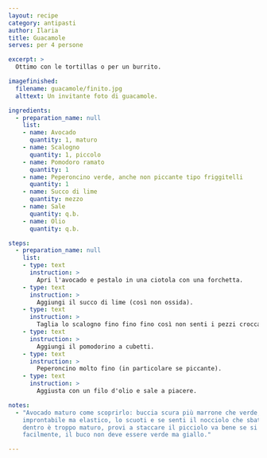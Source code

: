 ```yaml
---
layout: recipe
category: antipasti
author: Ilaria
title: Guacamole
serves: per 4 persone

excerpt: >
  Ottimo con le tortillas o per un burrito.

imagefinished:
  filename: guacamole/finito.jpg
  alttext: Un invitante foto di guacamole.

ingredients:
  - preparation_name: null
    list:
    - name: Avocado
      quantity: 1, maturo
    - name: Scalogno
      quantity: 1, piccolo
    - name: Pomodoro ramato
      quantity: 1
    - name: Peperoncino verde, anche non piccante tipo friggitelli
      quantity: 1
    - name: Succo di lime
      quantity: mezzo
    - name: Sale
      quantity: q.b.
    - name: Olio
      quantity: q.b.

steps:
  - preparation_name: null
    list:
    - type: text
      instruction: >
        Apri l'avocado e pestalo in una ciotola con una forchetta.
    - type: text
      instruction: >
        Aggiungi il succo di lime (così non ossida).
    - type: text
      instruction: >
        Taglia lo scalogno fino fino fino così non senti i pezzi croccanti.
    - type: text
      instruction: >
        Aggiungi il pomodorino a cubetti.
    - type: text
      instruction: >
        Peperoncino molto fino (in particolare se piccante).
    - type: text
      instruction: >
        Aggiusta con un filo d'olio e sale a piacere.

notes:
  - "Avocado maturo come scoprirlo: buccia scura più marrone che verde, morbido
    improntabile ma elastico, lo scuoti e se senti il nocciolo che sbatte
    dentro è troppo maturo, provi a staccare il picciolo va bene se si stacca
    facilmente, il buco non deve essere verde ma giallo."

---
```

